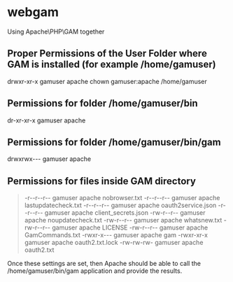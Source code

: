 # webgam
Using Apache\PHP\GAM together

## Proper Permissions of the User Folder where GAM is installed (for example /home/gamuser)
drwxr-xr-x  gamuser apache
chown gamuser:apache /home/gamuser
## Permissions for folder /home/gamuser/bin
dr-xr-xr-x  gamuser apache
## Permissions for folder /home/gamuser/bin/gam
drwxrwx---  gamuser apache
## Permissions for files inside GAM directory
> -r--r--r--  gamuser apache  nobrowser.txt
> -r--r--r--  gamuser apache  lastupdatecheck.txt
> -r--r--r--  gamuser apache  oauth2service.json
> -r--r--r--  gamuser apache  client_secrets.json
> -rw-r--r--  gamuser apache  noupdatecheck.txt
> -rw-r--r--  gamuser apache  whatsnew.txt
> -rw-r--r--  gamuser apache  LICENSE
> -rw-r--r--  gamuser apache  GamCommands.txt
> -rwxr-x---  gamuser apache  gam
> -rwxr-xr-x  gamuser apache  oauth2.txt.lock
> -rw-rw-rw-  gamuser apache  oauth2.txt

Once these settings are set, then Apache should be able to call the /home/gamuser/bin/gam application and provide the results.
